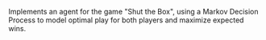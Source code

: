 Implements an agent for the game "Shut the Box", using a  Markov Decision Process to model optimal play for both players and maximize expected wins.
